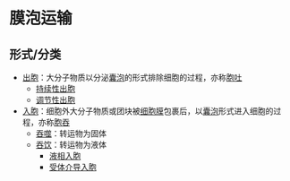 # 膜泡运输

## 形式/分类

- [出胞](出胞.md)：大分子物质以分泌[囊泡](囊泡.md)的形式排除细胞的过程，亦称[胞吐](胞吐.md)
    - [持续性出胞](持续性出胞.md)
    - [调节性出胞](调节性出胞.md)
- [入胞](入胞.md)：细胞外大分子物质或团块被[细胞膜](细胞膜.md)包裹后，以[囊泡](囊泡.md)形式进入细胞的过程，亦称[胞吞](胞吞.md)
    - [吞噬](吞噬.md)：转运物为固体
    - [吞饮](吞饮.md)：转运物为液体
        - [液相入胞](液相入胞.md)
        - [受体介导入胞](受体介导入胞.md)
